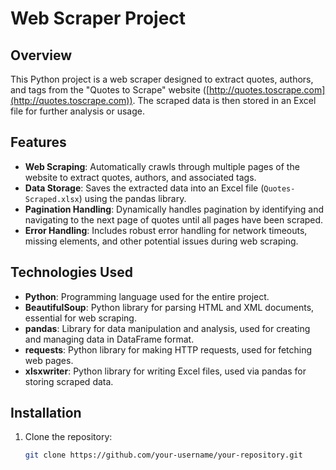# Web Scraper Project

## Overview

This Python project is a web scraper designed to extract quotes, authors, and tags from the "Quotes to Scrape" website ([http://quotes.toscrape.com](http://quotes.toscrape.com)). The scraped data is then stored in an Excel file for further analysis or usage.

## Features

- **Web Scraping**: Automatically crawls through multiple pages of the website to extract quotes, authors, and associated tags.
- **Data Storage**: Saves the extracted data into an Excel file (`Quotes-Scraped.xlsx`) using the pandas library.
- **Pagination Handling**: Dynamically handles pagination by identifying and navigating to the next page of quotes until all pages have been scraped.
- **Error Handling**: Includes robust error handling for network timeouts, missing elements, and other potential issues during web scraping.

## Technologies Used

- **Python**: Programming language used for the entire project.
- **BeautifulSoup**: Python library for parsing HTML and XML documents, essential for web scraping.
- **pandas**: Library for data manipulation and analysis, used for creating and managing data in DataFrame format.
- **requests**: Python library for making HTTP requests, used for fetching web pages.
- **xlsxwriter**: Python library for writing Excel files, used via pandas for storing scraped data.

## Installation

1. Clone the repository:
   ```bash
   git clone https://github.com/your-username/your-repository.git
